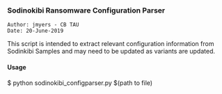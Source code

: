 ### Sodinokibi Ransomware Configuration Parser

    Author: jmyers - CB TAU
    Date: 20-June-2019

This script is intended to extract relevant configuration information from Sodinkibi Samples and may need to be updated as variants are updated.

#### Usage

$ python sodinokibi_configparser.py $(path to file)
